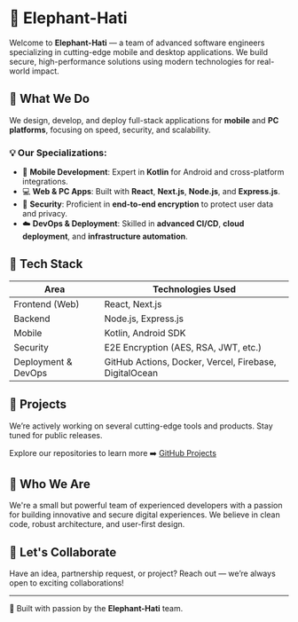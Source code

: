 # 🐘 Elephant-Hati

Welcome to **Elephant-Hati** — a team of advanced software engineers specializing in cutting-edge mobile and desktop applications. We build secure, high-performance solutions using modern technologies for real-world impact.

## 🚀 What We Do

We design, develop, and deploy full-stack applications for **mobile** and **PC platforms**, focusing on speed, security, and scalability.

### 💡 Our Specializations:
- 📱 **Mobile Development**: Expert in **Kotlin** for Android and cross-platform integrations.
- 💻 **Web & PC Apps**: Built with **React**, **Next.js**, **Node.js**, and **Express.js**.
- 🔐 **Security**: Proficient in **end-to-end encryption** to protect user data and privacy.
- ☁️ **DevOps & Deployment**: Skilled in **advanced CI/CD**, **cloud deployment**, and **infrastructure automation**.

## 🧠 Tech Stack

| Area              | Technologies Used                          |
|-------------------|---------------------------------------------|
| Frontend (Web)    | React, Next.js                              |
| Backend           | Node.js, Express.js                         |
| Mobile            | Kotlin, Android SDK                         |
| Security          | E2E Encryption (AES, RSA, JWT, etc.)        |
| Deployment & DevOps | GitHub Actions, Docker, Vercel, Firebase, DigitalOcean |

## 📂 Projects

We’re actively working on several cutting-edge tools and products. Stay tuned for public releases.

Explore our repositories to learn more ➡️ [GitHub Projects](https://github.com/Elephant-Hati)

## 👥 Who We Are

We're a small but powerful team of experienced developers with a passion for building innovative and secure digital experiences. We believe in clean code, robust architecture, and user-first design.

## 🤝 Let's Collaborate

Have an idea, partnership request, or project? Reach out — we’re always open to exciting collaborations!

---

🦣 Built with passion by the **Elephant-Hati** team.
